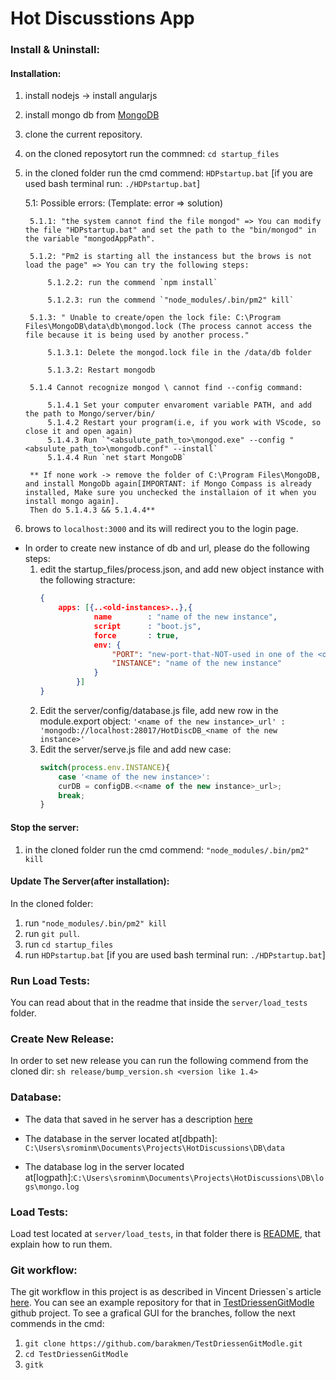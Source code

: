 # Hot Discusstions App

### Install & Uninstall:
#### Installation:

1. install nodejs -> install angularjs
2. install mongo db from [MongoDB](https://www.mongodb.com/)
3. clone the current repository.
4. on the cloned reposytort run the commned: `cd startup_files`
5. in the cloned folder run the cmd commend: `HDPstartup.bat` [if you are used bash terminal run: `./HDPstartup.bat`]

    5.1: Possible errors: (Template: error => solution)
    
        5.1.1: "the system cannot find the file mongod" => You can modify the file "HDPstartup.bat" and set the path to the "bin/mongod" in the variable "mongodAppPath".

        5.1.2: "Pm2 is starting all the instancess but the brows is not load the page" => You can try the following steps:

            5.1.2.2: run the commend `npm install`

            5.1.2.3: run the commend `"node_modules/.bin/pm2" kill`

        5.1.3: " Unable to create/open the lock file: C:\Program Files\MongoDB\data\db\mongod.lock (The process cannot access the file because it is being used by another process."

            5.1.3.1: Delete the mongod.lock file in the /data/db folder

            5.1.3.2: Restart mongodb

        5.1.4 Cannot recognize mongod \ cannot find --config command: 

            5.1.4.1 Set your computer envaroment variable PATH, and add the path to Mongo/server/bin/
            5.1.4.2 Restart your program(i.e, if you work with VScode, so close it and open again)
            5.1.4.3 Run `"<absulute_path_to>\mongod.exe" --config "<absulute_path_to>\mongodb.conf" --install`
            5.1.4.4 Run `net start MongoDB`

        ** If none work -> remove the folder of C:\Program Files\MongoDB, and install MongoDb again[IMPORTANT: if Mongo Compass is already installed, Make sure you unchecked the installaion of it when you install mongo again]. 
        Then do 5.1.4.3 && 5.1.4.4**
            
6. brows to `localhost:3000` and its will redirect you to the login page.

* In order to create new instance of db and url, please do the following steps:
    1. edit the startup_files/process.json, and add new object instance with the following stracture:
        ```json
        {
            apps: [{..<old-instances>..},{
                    name        : "name of the new instance",
                    script      : "boot.js",
                    force 		: true,
                    env: {
                        "PORT": "new-port-that-NOT-used in one of the <old instances>",
                        "INSTANCE": "name of the new instance"
                    }
                }]
        }
        ```
    2. Edit the server/config/database.js file, add new row in the module.export object:
            `'<name of the new instance>_url' : 'mongodb://localhost:28017/HotDiscDB_<name of the new instance>'`
    3. Edit the server/serve.js file and add new case:
        ```javascript
        switch(process.env.INSTANCE){
            case '<name of the new instance>':
            curDB = configDB.<<name of the new instance>_url>;
            break;
        }
        ```

#### Stop the server:

1. in the cloned folder run the cmd commend: `"node_modules/.bin/pm2" kill`


#### Update The Server(after installation):

In the cloned folder:

1. run `"node_modules/.bin/pm2" kill`
2. run `git pull`.
3. run `cd startup_files`
4. run `HDPstartup.bat`  [if you are used bash terminal run: `./HDPstartup.bat`]


### Run Load Tests:
You can read about that in the readme that inside the `server/load_tests` folder.


### Create New Release:
In order to set new release you can run the following commend from the cloned dir: `sh release/bump_version.sh <version like 1.4>`


### Database:
* The data that saved in he server has a description [here](https://docs.google.com/document/d/1apbMwGAUWCuJoToCxUBUX-NPAr0gVeP1hmBYHStxDFE/edit?usp=sharing)

* The database in the server located at[dbpath]: `C:\Users\srominm\Documents\Projects\HotDiscussions\DB\data`
* The database log in the server located at[logpath]:`C:\Users\srominm\Documents\Projects\HotDiscussions\DB\logs\mongo.log`


### Load Tests:
Load test located at `server/load_tests`, in that folder there is [README](https://github.com/barakmen/HotDiscussions/tree/load-testing/server/load_tests), that explain how to run them.


### Git workflow:
The git workflow in this project is as described in Vincent Driessen`s article [here](http://nvie.com/posts/a-successful-git-branching-model/).
You can see an example repository for that in [TestDriessenGitModle](https://github.com/barakmen/TestDriessenGitModle) github project.
To see a grafical GUI for the branches, follow the next commends in the cmd:
1. `git clone https://github.com/barakmen/TestDriessenGitModle.git`
2. `cd TestDriessenGitModle`
3. `gitk`


